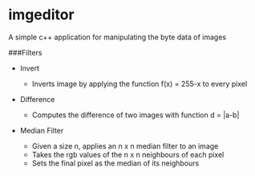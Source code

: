 imgeditor
=========

A simple c++ application for manipulating the byte data of images 

###Filters

- Invert
  - Inverts image by applying the function f(x) = 255-x to every pixel

- Difference
  - Computes the difference of two images with function d = |a-b|
  
- Median Filter
  - Given a size n, applies an n x n median filter to an image
  - Takes the rgb values of the n x n neighbours of each pixel
  - Sets the final pixel as the median of its neighbours
